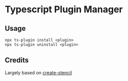 # Typescript Plugin Manager

## Usage
```
npx ts-plugin install <plugin>
npx ts-plugin uninstall <plugin>
```

## Credits
Largely based on [create-stencil](https://github.com/ionic-team/create-stencil)